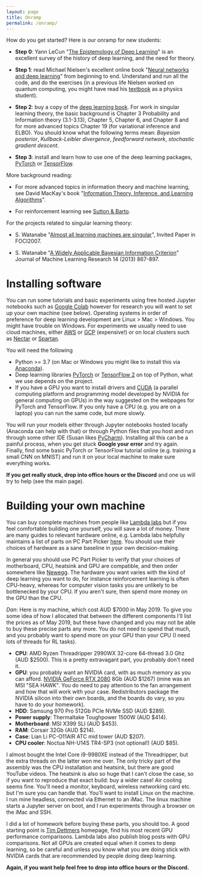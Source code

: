 ```yaml
---
layout: page
title: Onramp
permalink: /onramp/
---
```


How do you get started? Here is our onramp for new students:

  * **Step 0**: Yann LeCun "[The Epistemology of Deep Learning](https://www.youtube.com/watch?v=gG5NCkMerHU)" is an excellent survey of the history of deep learning, and the need for theory.
  
  * **Step 1**: read Michael Nielsen's excellent online book "[Neural networks and deep learning](http://neuralnetworksanddeeplearning.com/)" from beginning to end. Understand and run all the code, and do the exercises (in a previous life Nielsen worked on quantum computing, you might have read his [textbook](https://www.amazon.com/Quantum-Computation-Information-10th-Anniversary/dp/1107002176) as a physics student).
  
  * **Step 2**: buy a copy of the [deep learning book](https://www.deeplearningbook.org/). For work in singular learning theory, the basic background is Chapter 3 Probability and Information theory (3.1-3.13), Chapter 5, Chapter 6, and Chapter 8 and for more advanced topics Chapter 19 (for variational inference and ELBO). You should know what the following terms mean: *Bayesian posterior*, *Kullback-Leibler divergence*, *feedforward network*, *stochastic gradient descent*.
  
  * **Step 3**: install and learn how to use one of the deep learning packages, [PyTorch](https://pytorch.org/) or [TensorFlow](https://www.tensorflow.org/).
  
 More background reading:

  * For more advanced topics in information theory and machine learning, see David MacKay's book "[Information Theory, Inference, and Learning Algorithms](https://www.inference.org.uk/itprnn/book.pdf)".
  
  * For reinforcement learning see [Sutton & Barto](http://incompleteideas.net/book/the-book-2nd.html).
  
For the projects related to singular learning theory:

  * S. Watanabe "[Almost all learning machines are singular](http://watanabe-www.math.dis.titech.ac.jp/users/swatanab/foci2007.pdf)", Invited Paper in FOCI2007.
  
  * S. Watanabe "[A Widely Applicable Bayesian Information Criterion](http://www.jmlr.org/papers/volume14/watanabe13a/watanabe13a.pdf)" Journal of Machine Learning Research 14 (2013) 867-897.
  
# Installing software

You can run some tutorials and basic experiments using free hosted Jupyter notebooks such as [Google Colab](https://colab.research.google.com/) however for research you will want to set up your own machine (see below). Operating systems in order of preference for deep learning development are Linux > Mac > Windows. You might have trouble on Windows. For experiments we usually need to use cloud machines, either [AWS](https://aws.amazon.com/) or [GCP](https://cloud.google.com/) (expensive!) or on local clusters such as [Nectar](https://nectar.org.au/) or [Spartan](https://dashboard.hpc.unimelb.edu.au/).

You will need the following

  * Python >= 3.7 (on Mac or Windows you might like to install this via [Anaconda](https://www.anaconda.com/distribution/)).
  * Deep learning libraries [PyTorch](https://pytorch.org/get-started/locally/) or [TensorFlow 2](https://www.tensorflow.org/install) on top of Python, what we use depends on the project.
  * If you have a GPU you want to install drivers and [CUDA](https://developer.nvidia.com/cuda-zone) (a parallel computing platform and programming model developed by NVIDIA for general computing on GPUs) in the way suggested on the webpages for PyTorch and TensorFlow. If you only have a CPU (e.g. you are on a laptop) you can run the same code, but more slowly.

You will run your models either through Jupyter notebooks hosted locally (Anaconda can help with that) or through Python files that you host and run through some other IDE (Susan likes [PyCharm](https://www.jetbrains.com/pycharm/)). Installing all this can be a painful process, when you get stuck **Google your error** and try again. Finally, find some basic PyTorch or TensorFlow tutorial online (e.g. training a small CNN on MNIST) and run it on your local machine to make sure everything works. 

**If you get really stuck, drop into office hours or the Discord** and one us will try to help (see the main page).

# Building your own machine

You can buy complete machines from people like [Lambda labs](https://lambdalabs.com/) but if you feel comfortable building one yourself, you will save a lot of money. There are many guides to relevant hardware online, e.g. Lambda labs helpfully maintains a list of parts on PC Part Picker [here](https://pcpartpicker.com/b/FGP323). You should use their choices of hardware as a sane baseline in your own decision-making. 

In general you should use PC Part Picker to verify that your choices of motherboard, CPU, heatsink and GPU are compatible, and then order somewhere like [Newegg](https://www.newegg.com/global/au-en/). The hardware you want varies with the kind of deep learning you want to do, for instance reinforcement learning is often CPU-heavy, whereas for computer vision tasks you are unlikely to be bottlenecked by your CPU. If you aren't sure, then spend more money on the GPU than the CPU.

*Dan*: Here is my machine, which cost AUD $7000 in May 2019. To give you some idea of how I allocated that between the different components I'll list the prices as of May 2019, but these have changed and you may not be able to buy these precise parts any more. You do not need to spend that much, and you probably want to spend more on your GPU than your CPU (I need lots of threads for RL tasks).

  * **CPU**: AMD Ryzen Threadripper 2990WX 32-core 64-thread 3.0 Ghz (AUD $2500). This is a pretty extravagant part, you probably don't need it.
  * **GPU**: you probably want an NVIDIA card, with as much memory as you can afford. [NVIDIA GeForce RTX 2080](https://www.nvidia.com/en-au/geforce/graphics-cards/rtx-2080/) 8Gb (AUD $1267) (mine was an MSI "SEA HAWK". You do need to pay attention to the fan arrangement and how that will work with your case. Redistributors package the NVIDIA silicon into their own boards, and the boards do vary, so you have to do your homework).
  * **HDD**: Samsung 970 Pro 512Gb PCIe NVMe SSD (AUD $289).
  * **Power supply**: Thermaltake Toughpower 1500W (AUD $414).
  * **Motherboard**: MSI X399 SLI (AUD $453).
  * **RAM**: Corsair 32Gb (AUD $214).
  * **Case**: Lian Li PC-O11AIR ATC mid tower (AUD $207).
  * **CPU cooler**: Noctua NH-U14S TR4-SP3 (not optional!) (AUD $85).
  
I almost bought the Intel Core i9-9980XE instead of the Threadripper, but the extra threads on the latter won me over. The only tricky part of the assembly was the CPU installation and heatsink, but there are good YouTube videos. The heatsink is also so huge that I can't close the case, so if you want to reproduce that exact build: buy a wider case! Air cooling seems fine. You'll need a monitor, keyboard, wireless networking card etc. but I'm sure you can handle that. You'll want to install Linux on the machine. I run mine headless, connected via Ethernet to an iMac. The linux machine starts a Jupyter server on boot, and I run experiments through a browser on the iMac and SSH.

I did a lot of homework before buying these parts, you should too. A good starting point is [Tim Dettmers](https://timdettmers.com/) homepage, find his most recent GPU performance comparisons. Lambda labs also publish blog posts with GPU comparisons. Not all GPUs are created equal when it comes to deep learning, so be careful and unless you know what you are doing stick with NVIDIA cards that are recommended by people doing deep learning.

**Again, if you want help feel free to drop into office hours or the Discord.**
